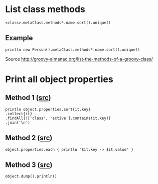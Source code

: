 # List class methods

`<class>.metaClass.methods*.name.sort().unique()`

## Example

`println new Person().metaClass.methods*.name.sort().unique()`

Source <http://groovy-almanac.org/list-the-methods-of-a-groovy-class/>

# Print all object properties

## Method 1 ([src](https://gist.github.com/HopefulLlama/edecc82e9e6145544f34))

```
println object.properties.sort{it.key}
.collect{it}
.findAll{!['class', 'active'].contains(it.key)}
.join('\n')
```

## Method 2 ([src](https://stackoverflow.com/questions/3069687/printing-out-variables-and-values-in-a-groovy-object))

`object.properties.each { println "$it.key -> $it.value" }`

## Method 3 ([src](https://stackoverflow.com/questions/3069687/printing-out-variables-and-values-in-a-groovy-object))

`object.dump().println()`
